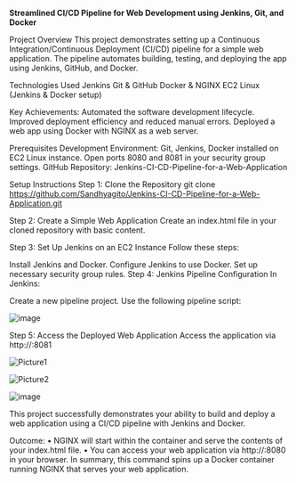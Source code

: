 **Streamlined CI/CD Pipeline for Web Development using Jenkins, Git, and Docker**

Project Overview
This project demonstrates setting up a Continuous Integration/Continuous Deployment (CI/CD) pipeline for a simple web application. The pipeline automates building, testing, and deploying the app using Jenkins, GitHub, and Docker.

Technologies Used
Jenkins
Git & GitHub
Docker & NGINX
EC2 Linux (Jenkins & Docker setup)

Key Achievements:
Automated the software development lifecycle.
Improved deployment efficiency and reduced manual errors.
Deployed a web app using Docker with NGINX as a web server.

Prerequisites
Development Environment:
Git, Jenkins, Docker installed on EC2 Linux instance.
Open ports 8080 and 8081 in your security group settings.
GitHub Repository: Jenkins-CI-CD-Pipeline-for-a-Web-Application

Setup Instructions
Step 1: Clone the Repository
git clone https://github.com/Sandhyagito/Jenkins-CI-CD-Pipeline-for-a-Web-Application.git

Step 2: Create a Simple Web Application
Create an index.html file in your cloned repository with basic content.

Step 3: Set Up Jenkins on an EC2 Instance
Follow these steps:

Install Jenkins and Docker.
Configure Jenkins to use Docker.
Set up necessary security group rules.
Step 4: Jenkins Pipeline Configuration
In Jenkins:

Create a new pipeline project.
Use the following pipeline script:


![image](https://github.com/user-attachments/assets/4ac400ec-0d7d-4852-b42b-8b8101ced882)



Step 5: Access the Deployed Web Application
Access the application via http://<your-ec2-public-ip>:8081

![Picture1](https://github.com/user-attachments/assets/f8efb0e9-2fce-4d30-b986-e7a90f061824)

![Picture2](https://github.com/user-attachments/assets/d1097ac1-e0f2-4978-8f83-2cc5639b670b)

![image](https://github.com/user-attachments/assets/c6234f59-542e-43ed-859a-153b141e0542)

This project successfully demonstrates your ability to build and deploy a web application using a CI/CD pipeline with Jenkins and Docker.

Outcome:
•	NGINX will start within the container and serve the contents of your index.html file.
•	You can access your web application via http://<your-ec2-public-ip>:8080 in your browser.
In summary, this command spins up a Docker container running NGINX that serves your web application.
